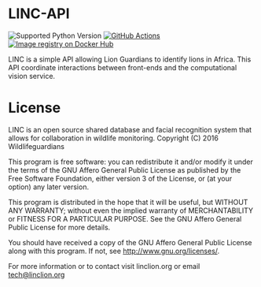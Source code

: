 # LINC-API
![Supported Python Version](https://img.shields.io/badge/python-3.8.0-orange.svg "Supported Python Version") [![GitHub Actions](https://github.com/linc-lion/linc-api/workflows/CI/badge.svg)](https://github.com/linc-lion/linc-api/actions?query=workflow%3ACI) [![Image registry on Docker Hub](https://img.shields.io/badge/container-ready-blue.svg "Image registry on Docker Hub")](https://hub.docker.com/repository/docker/venideraco/linc-api/tags)

LINC is a simple API allowing Lion Guardians to identify lions in Africa.
This API coordinate interactions between front-ends and the computational vision service.

# License

LINC is an open source shared database and facial recognition
system that allows for collaboration in wildlife monitoring.
Copyright (C) 2016  Wildlifeguardians

This program is free software: you can redistribute it and/or modify
it under the terms of the GNU Affero General Public License as
published by the Free Software Foundation, either version 3 of the
License, or (at your option) any later version.

This program is distributed in the hope that it will be useful,
but WITHOUT ANY WARRANTY; without even the implied warranty of
MERCHANTABILITY or FITNESS FOR A PARTICULAR PURPOSE.  See the
GNU Affero General Public License for more details.

You should have received a copy of the GNU Affero General Public License
along with this program.  If not, see <http://www.gnu.org/licenses/>.

For more information or to contact visit linclion.org or email tech@linclion.org
